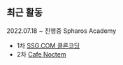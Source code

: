 ## 최근 활동
2022.07.18 ~ 진행중 Spharos Academy
- 1차 [SSG.COM 클론코딩](https://github.com/arotein/ssg-spring.git)
- 2차 [Cafe Noctem](https://github.com/arotein/noctem-eureka-BE.git)
